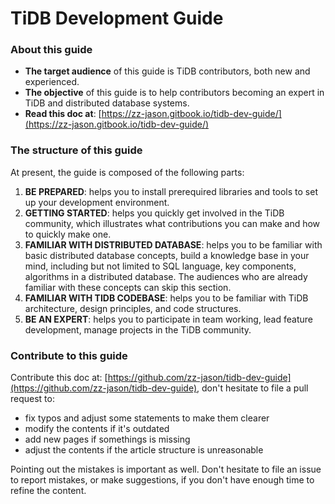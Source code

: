 # TiDB Development Guide

### About this guide

* **The target audience** of this guide is TiDB contributors, both new and experienced.
* **The objective** of this guide is to help contributors becoming an expert in TiDB and distributed database systems.
* **Read this doc at**: [https://zz-jason.gitbook.io/tidb-dev-guide/](https://zz-jason.gitbook.io/tidb-dev-guide/)

### The structure of this guide

At present, the guide is composed of the following parts:

1. **BE PREPARED**: helps you to install prerequired libraries and tools to set up your development environment.
2. **GETTING STARTED**: helps you quickly get involved in the TiDB community, which illustrates what contributions you can make and how to quickly make one.
3. **FAMILIAR WITH DISTRIBUTED DATABASE**: helps you to be familiar with basic distributed database concepts, build a knowledge base in your mind, including but not limited to SQL language, key components, algorithms in a distributed database. The audiences who are already familiar with these concepts can skip this section.
4. **FAMILIAR WITH TIDB CODEBASE**: helps you to be familiar with TiDB architecture, design principles, and code structures.
5. **BE AN EXPERT**: helps you to participate in team working, lead feature development, manage projects in the TiDB community.

### Contribute to this guide

Contribute this doc at: [https://github.com/zz-jason/tidb-dev-guide](https://github.com/zz-jason/tidb-dev-guide), don't hesitate to file a pull request to:

* fix typos and adjust some statements to make them clearer 
* modify the contents if it's outdated
* add new pages if somethings is missing
* adjust the contents if the article structure is unreasonable

Pointing out the mistakes is important as well. Don't hesitate to file an issue to report mistakes, or make suggestions, if you don't have enough time to refine the content.

